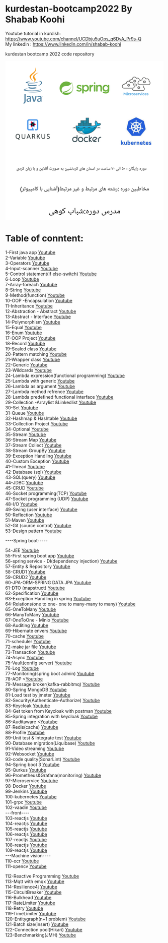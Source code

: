# kurdestan-bootcamp2022 By Shabab Koohi </br>
 Youtube tutorial in kurdish: https://www.youtube.com/channel/UCDbju5uOps_q6DvA_Pr9s-Q  </br>
My linkedin : https://www.linkedin.com/in/shabab-koohi </br>

kurdestan bootcamp 2022 code repository </br>

![Screenshot](KurdestanBootcamp.jpg)
# Table of conntent:</br>
1-First java app [Youtube](https://www.youtube.com/watch?v=6QG6NjJXO1A&t=15s) </br>
2-Variable [Youtube](https://www.youtube.com/watch?v=Yjx8c44Yvno&t=1s) </br>
3-Operators [Youtube](https://www.youtube.com/watch?v=i6yrIfwP18M&t=2s) </br>
4-Input-scanner [Youtube](https://www.youtube.com/watch?v=OQ9J7-66kTo&t=1s) </br>
5-Control statement(if else-switch) [Youtube](https://www.youtube.com/watch?v=YoaTUqERyeQ&t=6s) </br>
6-Loop [Youtube](https://www.youtube.com/watch?v=tlpDhJrIYYs&t=2s) </br>
7-Array-foreach [Youtube](https://www.youtube.com/watch?v=w8kNuk9jYBw&t=5s) </br>
8-String [Youtube](https://www.youtube.com/watch?v=sGuJCGs5oIg&t=5s) </br>
9-Method(function) [Youtube](https://www.youtube.com/watch?v=ZPVx4MTGZD4&t=15s) </br>
10-OOP -Encapsulation [Youtube](https://www.youtube.com/watch?v=1MzCTbmXkf4&t=1s) </br>
11-Inheritance [Youtube](https://www.youtube.com/watch?v=h-RNwM_MVJU&t=1s) </br>
12-Abstraction - Abstract [Youtube](https://www.youtube.com/watch?v=MY7a3RSuonI) </br>
13-Abstract - Interface [Youtube](https://www.youtube.com/watch?v=a9fS0pFdXYI) </br>
14-Polymorphism [Youtube](https://www.youtube.com/watch?v=7uBuIQkfq6U) </br>
15-Equal [Youtube](https://www.youtube.com/watch?v=73bnAEjauyQs) </br>
16-Enum [Youtube](https://www.youtube.com/watch?v=wGImzJGQVz0) </br>
17-OOP Project [Youtube](https://www.youtube.com/watch?v=hz-wSpreS6w) </br>
18-Record [Youtube](https://www.youtube.com/watch?v=7Gid5vR5yB0) </br>
19-Sealed class [Youtube](https://www.youtube.com/watch?v=2ndeMlxNjwc) </br>
20-Pattern matching [Youtube](https://www.youtube.com/watch?v=BurUesKLQE4&t=3s) </br>
21-Wrapper class  [Youtube](https://youtu.be/V7ez2wn4B5w) </br>
22-Generic [Youtube](https://youtu.be/IBQqJ_TJBSE) </br>
23-Wildcards [Youtube](https://youtu.be/Zv337DDic-w) </br>
24-Lambda expression(functional programming) [Youtube](https://youtu.be/vuJeEDf9BE4) </br>
25-Lambda with generic [Youtube](https://youtu.be/gkhZyN_uJhY) </br>
26-Lambda as argument [Youtube](https://youtu.be/ZEBVMDKjLVo) </br>
27-Lambda method refrence [Youtube](https://youtu.be/vOVmWUVnhIQ) </br>
28-Lambda predefined functional interface [Youtube](https://youtu.be/1Kd4qzkvIsQ) </br>
29-Collection -Arraylist &Linkedlist [Youtube](https://youtu.be/nYuhjh-vjbA) </br>
30-Set [Youtube](https://youtu.be/-TAc6nOY6X4) </br>
31-Queue  [Youtube](https://youtu.be/6MC5PVjzffE) </br>
32-Hashmap & Hashtable [Youtube](https://youtu.be/Jmc0do_96ZI) </br>
33-Collection Project [Youtube](https://youtu.be/IYuH44gXgr8) </br>
34-Optional [Youtube](https://youtu.be/CH-7Pmeob-c) </br>
35-Stream   [Youtube](https://youtu.be/Rb3uOokijHM) </br>
36-Stream  Map [Youtube](https://youtu.be/BuFPbTfpTNw) </br>
37-Stream  Collect [Youtube](https://youtu.be/-39RGENCg5g) </br>
38-Stream  GroupBy [Youtube](https://youtu.be/7IhxRrAvEpU) </br>
39-Exception Handling [Youtube](https://youtu.be/B37_dxTqEl8) </br>
40-Custom Exception  [Youtube](https://youtu.be/sfRigifMx-Y) </br>
41-Thread [Youtube](https://youtu.be/iTGlwSWDibU) </br>
42-Database (sql) [Youtube](https://youtu.be/-YTsJbQ5N2A) </br>
43-SQL(query) [Youtube](https://youtu.be/R6lhqeDhCms) </br>
44-JDBC [Youtube](https://youtu.be/E58y37MeM9M) </br>
45-CRUD [Youtube](https://youtu.be/auL9MJfc0ic) </br>
46-Socket programming(TCP) [Youtube](https://youtu.be/sZ1LYoIESW8) </br>
47-Socket programming (UDP) [Youtube](https://youtu.be/sZ1LYoIESW8) </br>
48-I/O [Youtube](https://youtu.be/dE6oR_wIBDY) </br>
49-Swing (user interface) [Youtube](https://youtu.be/2vm1Qbc5pR0) </br>
50-Reflection [Youtube](https://youtu.be/A2y0OMhjg_c) </br>
51-Maven [Youtube](https://youtu.be/zPW1sr-IZG8) </br>
52-Git (source control) [Youtube](https://youtu.be/HPgcZTLHxJ4) </br>
53-Design pattern [Youtube](https://youtu.be/IgHnhPLULAw) </br>

----Spring boot-----

54-JEE [Youtube](https://youtu.be/q353MfQr40k) </br>
55-First spring boot app [Youtube](https://youtu.be/u3Yr0mswacg) </br>
56-spring service - DI(dependency injection) [Youtube](https://youtu.be/PmrQcgFFjHI) </br>
57-Entity & Repository [Youtube](https://youtu.be/9xtOq_GkmQY) </br>
58-CRUD1 [Youtube](https://youtu.be/mqeipAUphkk) </br>
59-CRUD2 [Youtube](https://youtu.be/f-MfT0Bl_GA)  </br>
60-JPA-ORM-SPRING DATA JPA [Youtube](https://youtu.be/BXwFRk-403w) </br>
61-DTO (mapstruct) [Youtube](https://youtu.be/IciqVtPCaBo) </br>
62-Specification [Youtube](https://youtu.be/MUtJ8tj6hdU) </br>
63-Exception Handling in spring [Youtube](https://youtu.be/WlkWzXvTkGs) </br>
64-Relations(one to one- one to many-many to many) [Youtube](https://youtu.be/i1V2HXinsVw) </br>
65-OneToMany [Youtube](https://youtu.be/fcQymGzp_1Y) </br>
66-ManyToMany [Youtube](https://youtu.be/E4vcG4WSIcU) </br>
67-OneToOne - Minio [Youtube](https://youtu.be/5tLERNNAl_A) </br>
68-Auditing [Youtube](https://youtu.be/GoC3qHOwBYo) </br>
69-Hibernate envers [Youtube](https://youtu.be/JEpRLQtD_rU) </br>
70-cache [Youtube](https://youtu.be/0KIaM3yCOw8) </br>
71-scheduler [Youtube](https://youtu.be/ypgNE7VK9XI) </br>
72-make jar file [Youtube](https://youtu.be/kY4rT1Sa-aA) </br>
73-Transaction [Youtube](https://youtu.be/t0q3P6IlI1E) </br>
74-Async [Youtube](https://youtu.be/sB_bWZEEzSo) </br>
75-Vault(config server) [Youtube](https://youtu.be/7HsSladjtcs) </br>
76-Log [Youtube](https://youtu.be/gcVGoYB68qA) </br>
77-Monitoring(spring boot admin) [Youtube](https://youtu.be/Jfa3P60jPTk) </br>
78-AOP <[Youtube](https://youtu.be/BigeftF3IGc) </br>
79-Message broker(kafka-rabbitmq) [Youtube](https://youtu.be/kMjUALWlPrA) </br>
80-Spring MongoDB [Youtube](https://youtu.be/bjsR93D-q6s) </br>
81-Load test by jmeter [Youtube](https://youtu.be/XogIbs00BDY) </br>
82-Security(Authenticate-Authorize) [Youtube](https://youtu.be/4MHK27bMS4g) </br>
83-Keycloak [Youtube](https://youtu.be/zFHbLFlogUE) </br>
84-Get token from Keycloak with postman [Youtube](https://youtu.be/7-LpG2gjm0w) </br>
85-Spring integration with keycloak [Youtube](https://youtu.be/8yGSjUdY-8A) </br>
86-Auditaware <[Youtube](https://youtu.be/ndxII93LC-k) </br>
87-Redis(cache) [Youtube](https://youtu.be/vkaJJ6FmOgg) </br>
88-Profile [Youtube](https://youtu.be/lZ_oD7f-M3M) </br>
89-Unit test & Integrate test [Youtube](https://youtu.be/mrMkCRcU374) </br>
90-Database migration(Liquibase) [Youtube](https://youtu.be/4WEjYNlqk_k) </br>
91-Video streaming [Youtube](https://youtu.be/H_jlisDipYQ) </br>
92-Websocket [Youtube](https://youtu.be/ymsQ6fRUZf0) </br>
93-code quality(SonarLint) [Youtube](https://youtu.be/jwWsQeBWcqs) </br>
94-Spring boot 3 [Youtube](https://youtu.be/c6e5K8mLHCo) </br>
95-Qurkus  [Youtube](https://youtu.be/QmO0uNSzNf8) </br>
96-Prometheus&Grafana(monitoring) [Youtube](https://youtu.be/RjJpd3K8E68) </br>
97-Microservice [Youtube](https://youtu.be/n-eTcWKgO5I) </br>
98-Docker [Youtube](https://youtu.be/rGLoVcnezx0) </br>
99-Jenkins [Youtube](https://youtu.be/GMljIRoyj1A) </br>
100-kubernetes [Youtube](https://youtu.be/9kCtD70bLog) </br>
101-grpc [Youtube](https://youtu.be/lVsWeBYO-zo) </br>
102-vaadin [Youtube](https://youtu.be/HzMgr_FUOKI) </br>
---front----  </br>
103-reactjs [Youtube](https://youtu.be/eAeR4FgAMdg) </br>
104-reactjs [Youtube](https://youtu.be/04NFcbb9Qec) </br>
105-reactjs [Youtube](https://youtu.be/Fr8TApi72KM) </br>
106-reactjs [Youtube](https://youtu.be/Xsm7UYj4GmI) </br>
107-reactjs [Youtube](https://youtu.be/8q3g8gGbnQo) </br>
108-reactjs [Youtube](https://youtu.be/hhwJkn31DBU) </br>
109-reactjs [Youtube](https://youtu.be/RTywXOFp5Xs) </br>
---Machine vision---- </br>
110-ocr [Youtube](https://youtu.be/a-D6ey2lGhk) </br>
111-opencv [Youtube](https://youtu.be/HVSzj_nS07w) </br>

112-Reactive Programming [Youtube](https://youtu.be/ZXXZEhjtCx0) </br>
113-Mqtt with emqx  [Youtube](https://youtu.be/ZHAIjnfNwYA) </br>
114-Resilience4j  [Youtube](https://youtu.be/MmzD242FHZM) </br>
115-CircuitBreaker [Youtube](https://youtu.be/H2Ar8QsPhR0) </br>
116-Bulkhead [Youtube](https://youtu.be/heiimXVshzM) </br>
117-RateLimiter [Youtube](https://youtu.be/Bjqm4-m4Fws) </br>
118-Retry [Youtube](https://youtu.be/Bjqm4-m4Fws) </br>
119-TimeLimiter [Youtube](https://youtu.be/0wEfCPXUy4s) </br>
120-Entitygraph(n+1 problem) [Youtube](https://youtu.be/PscwXLS6_ic) </br>
121-Batch size(insert) [Youtube](https://youtu.be/9nLG7Ht3Npo) </br>
122-Connection pool(Hikari) [Youtube](https://youtu.be/hqobEqNO0CA) </br>
123-Benchmarking(JMH)  [Youtube](https://www.youtube.com/watch?v=54_a1QqvDTg&t=2s) </br>
